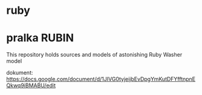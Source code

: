 # ruby
# pralka RUBIN 
This repository holds sources and models of astonishing Ruby Washer model

dokument:
https://docs.google.com/document/d/1JIVG0tyjeijbEvDpgYmKutDFYfftnpnEQkwq9iBMABU/edit

